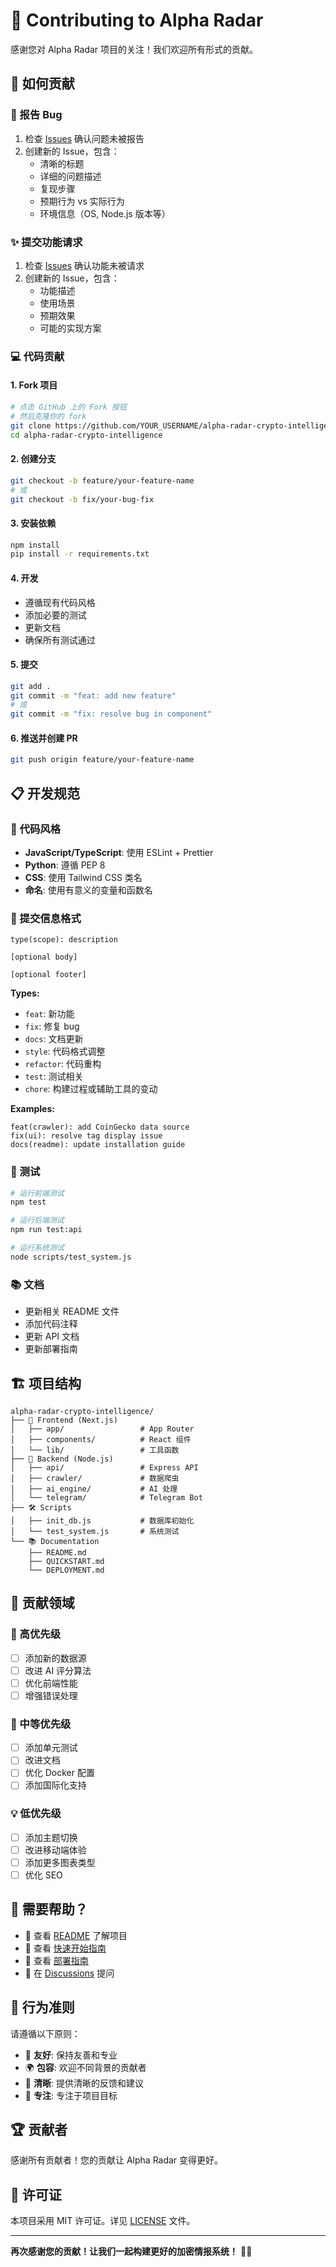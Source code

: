 # 🤝 Contributing to Alpha Radar

感谢您对 Alpha Radar 项目的关注！我们欢迎所有形式的贡献。

## 🌟 如何贡献

### 🐛 报告 Bug

1. 检查 [Issues](https://github.com/yourusername/alpha-radar-crypto-intelligence/issues) 确认问题未被报告
2. 创建新的 Issue，包含：
   - 清晰的标题
   - 详细的问题描述
   - 复现步骤
   - 预期行为 vs 实际行为
   - 环境信息（OS, Node.js 版本等）

### ✨ 提交功能请求

1. 检查 [Issues](https://github.com/yourusername/alpha-radar-crypto-intelligence/issues) 确认功能未被请求
2. 创建新的 Issue，包含：
   - 功能描述
   - 使用场景
   - 预期效果
   - 可能的实现方案

### 💻 代码贡献

#### 1. Fork 项目
```bash
# 点击 GitHub 上的 Fork 按钮
# 然后克隆你的 fork
git clone https://github.com/YOUR_USERNAME/alpha-radar-crypto-intelligence.git
cd alpha-radar-crypto-intelligence
```

#### 2. 创建分支
```bash
git checkout -b feature/your-feature-name
# 或
git checkout -b fix/your-bug-fix
```

#### 3. 安装依赖
```bash
npm install
pip install -r requirements.txt
```

#### 4. 开发
- 遵循现有代码风格
- 添加必要的测试
- 更新文档
- 确保所有测试通过

#### 5. 提交
```bash
git add .
git commit -m "feat: add new feature"
# 或
git commit -m "fix: resolve bug in component"
```

#### 6. 推送并创建 PR
```bash
git push origin feature/your-feature-name
```

## 📋 开发规范

### 🎨 代码风格

- **JavaScript/TypeScript**: 使用 ESLint + Prettier
- **Python**: 遵循 PEP 8
- **CSS**: 使用 Tailwind CSS 类名
- **命名**: 使用有意义的变量和函数名

### 📝 提交信息格式

```
type(scope): description

[optional body]

[optional footer]
```

**Types:**
- `feat`: 新功能
- `fix`: 修复 bug
- `docs`: 文档更新
- `style`: 代码格式调整
- `refactor`: 代码重构
- `test`: 测试相关
- `chore`: 构建过程或辅助工具的变动

**Examples:**
```
feat(crawler): add CoinGecko data source
fix(ui): resolve tag display issue
docs(readme): update installation guide
```

### 🧪 测试

```bash
# 运行前端测试
npm test

# 运行后端测试
npm run test:api

# 运行系统测试
node scripts/test_system.js
```

### 📚 文档

- 更新相关 README 文件
- 添加代码注释
- 更新 API 文档
- 更新部署指南

## 🏗️ 项目结构

```
alpha-radar-crypto-intelligence/
├── 📱 Frontend (Next.js)
│   ├── app/                 # App Router
│   ├── components/          # React 组件
│   └── lib/                 # 工具函数
├── 🔧 Backend (Node.js)
│   ├── api/                 # Express API
│   ├── crawler/             # 数据爬虫
│   ├── ai_engine/           # AI 处理
│   └── telegram/            # Telegram Bot
├── 🛠️ Scripts
│   ├── init_db.js           # 数据库初始化
│   └── test_system.js       # 系统测试
└── 📚 Documentation
    ├── README.md
    ├── QUICKSTART.md
    └── DEPLOYMENT.md
```

## 🎯 贡献领域

### 🚀 高优先级
- [ ] 添加新的数据源
- [ ] 改进 AI 评分算法
- [ ] 优化前端性能
- [ ] 增强错误处理

### 🔧 中等优先级
- [ ] 添加单元测试
- [ ] 改进文档
- [ ] 优化 Docker 配置
- [ ] 添加国际化支持

### 💡 低优先级
- [ ] 添加主题切换
- [ ] 改进移动端体验
- [ ] 添加更多图表类型
- [ ] 优化 SEO

## 🤔 需要帮助？

- 📖 查看 [README](README.md) 了解项目
- 🚀 查看 [快速开始指南](QUICKSTART.md)
- 🐳 查看 [部署指南](DEPLOYMENT.md)
- 💬 在 [Discussions](https://github.com/yourusername/alpha-radar-crypto-intelligence/discussions) 提问

## 📜 行为准则

请遵循以下原则：

- 🤝 **友好**: 保持友善和专业
- 🌍 **包容**: 欢迎不同背景的贡献者
- 📝 **清晰**: 提供清晰的反馈和建议
- 🎯 **专注**: 专注于项目目标

## 🏆 贡献者

感谢所有贡献者！您的贡献让 Alpha Radar 变得更好。

<!-- 这里会自动生成贡献者列表 -->

## 📄 许可证

本项目采用 MIT 许可证。详见 [LICENSE](LICENSE) 文件。

---

**再次感谢您的贡献！让我们一起构建更好的加密情报系统！** 🚀✨
